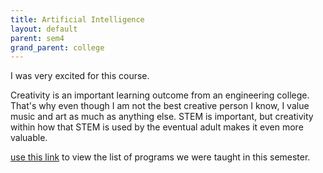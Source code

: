 ```yaml
---
title: Artificial Intelligence
layout: default
parent: sem4
grand_parent: college
---
```


I was very excited for this course. 

Creativity is an important learning outcome from an engineering college. That's why even though I am not the best creative person I know, I value music and art as much as anything else. STEM is important, but creativity within how that STEM is used by the eventual adult makes it even more valuable.

[use this link](https://adimail.github.io/classroom/docs/AI) to view the list of programs we were taught in this semester.
